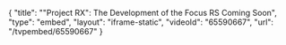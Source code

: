 {
    "title": "\"Project RX\": The Development of the Focus RS Coming Soon",
    "type": "embed",
    "layout": "iframe-static",
    "videoId": "65590667",
    "url": "\/tvpembed\/65590667"
}